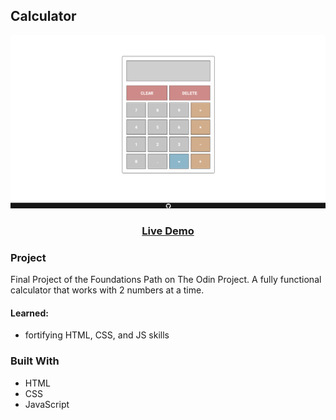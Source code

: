 ## Calculator

<p align="center">
  <img src="/readme-images/calc.png" width="600" alt="project pic">
</p>
<h3 align="center">
<a href="https://baheerpayab.github.io/calculator/">Live Demo</a>
</h3>

### Project

Final Project of the Foundations Path on The Odin Project.
A fully functional calculator that works with 2 numbers at a time.

#### Learned:
- fortifying HTML, CSS, and JS skills

### Built With

* HTML
* CSS
* JavaScript